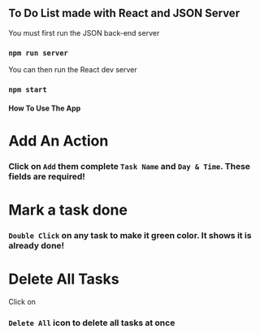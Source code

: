 ## To Do List made with React and JSON Server

You must first run the JSON back-end server

### `npm run server`

You can then run the React dev server

### `npm start`

#### How To Use The App

# Add An Action

### Click on `Add` them complete `Task Name` and `Day & Time`. These fields are required!

# Mark a task done

### `Double Click` on any task to make it green color. It shows it is already done!

# Delete All Tasks

Click on

### `Delete All` icon to delete all tasks at once
